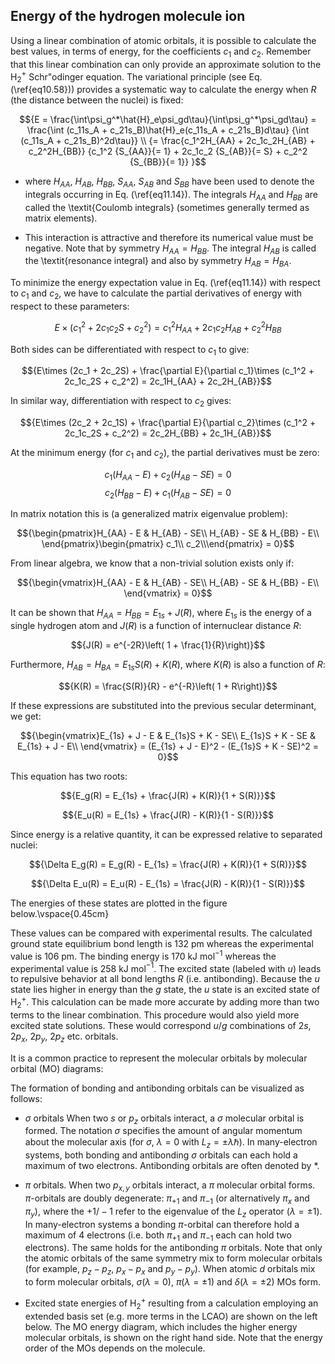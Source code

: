 ## Energy of the hydrogen molecule ion


Using a linear combination of atomic orbitals, it is possible to calculate the best values, in terms of energy, for the coefficients $c_1$ and $c_2$. Remember that this linear combination can only provide an approximate solution to the H$_2^+$ Schr\"odinger equation. The variational principle (see Eq. (\ref{eq10.58})) provides a systematic way to calculate the energy when $R$ (the distance between the nuclei) is fixed:

$${E = \frac{\int\psi_g^*\hat{H}_e\psi_gd\tau}{\int\psi_g^*\psi_gd\tau} = 
\frac{\int (c_11s_A + c_21s_B)\hat{H}_e(c_11s_A + c_21s_B)d\tau}
{\int (c_11s_A + c_21s_B)^2d\tau}} \\ {= \frac{c_1^2H_{AA} + 2c_1c_2H_{AB} + c_2^2H_{BB}}
{c_1^2 {S_{AA}}{= 1} + 2c_1c_2 {S_{AB}}{= S} + c_2^2 {S_{BB}}{= 1}}
}$$


- where $H_{AA}$, $H_{AB}$, $H_{BB}$, $S_{AA}$, $S_{AB}$ and $S_{BB}$ have been 
used to denote the integrals occurring in Eq. (\ref{eq11.14}). The integrals $H_{AA}$
and $H_{BB}$ are called the \textit{Coulomb integrals} (sometimes generally termed as matrix elements). 

- This interaction is attractive and therefore its numerical value must be negative. Note that by symmetry 
$H_{AA} = H_{BB}$. The integral $H_{AB}$ is called the \textit{resonance integral}
and also by symmetry $H_{AB} = H_{BA}$.


To minimize the energy expectation value in Eq. (\ref{eq11.14}) with respect to $c_1$ and $c_2$, we have to calculate the partial derivatives of energy with respect to these parameters:


$${E\times (c_1^2 + 2c_1c_2S + c_2^2) = c_1^2H_{AA} + 2c_1c_2H_{AB} + c_2^2H_{BB}}$$

Both sides can be differentiated with respect to $c_1$ to give:

$${E\times (2c_1 + 2c_2S) + \frac{\partial E}{\partial c_1}\times (c_1^2 + 2c_1c_2S + c_2^2) = 2c_1H_{AA} + 2c_2H_{AB}}$$

In similar way, differentiation with respect to $c_2$ gives:

$${E\times (2c_2 + 2c_1S) + \frac{\partial E}{\partial c_2}\times (c_1^2 + 2c_1c_2S + c_2^2) = 2c_2H_{BB} + 2c_1H_{AB}}$$

At the minimum energy (for $c_1$ and $c_2$), the partial derivatives must be zero:

$${c_1(H_{AA} - E) + c_2(H_{AB} - SE) = 0}$$
$${c_2(H_{BB} - E) + c_1(H_{AB} - SE) = 0}$$

In matrix notation this is (a generalized matrix eigenvalue problem):

$${\begin{pmatrix}H_{AA} - E & H_{AB} - SE\\
H_{AB} - SE & H_{BB} - E\\
\end{pmatrix}\begin{pmatrix} c_1\\ c_2\\\end{pmatrix} = 0}$$

From linear algebra, we know that a non-trivial solution exists only if:

$${\begin{vmatrix}H_{AA} - E & H_{AB} - SE\\
H_{AB} - SE & H_{BB} - E\\
\end{vmatrix} = 0}$$



It can be shown that $H_{AA} = H_{BB} = E_{1s} + J(R)$, where $E_{1s}$ is the energy
of a single hydrogen atom and $J(R)$ is a function of internuclear distance $R$:

$${J(R) = e^{-2R}\left( 1 + \frac{1}{R}\right)}$$

Furthermore, $H_{AB} = H_{BA} = E_{1s}S(R) + K(R)$, where $K(R)$ is also a function of $R$:

$${K(R) = \frac{S(R)}{R} - e^{-R}\left( 1 + R\right)}$$

If these expressions are substituted into the previous secular determinant, we get:

$${\begin{vmatrix}E_{1s} + J - E & E_{1s}S + K - SE\\
E_{1s}S + K - SE & E_{1s} + J - E\\
\end{vmatrix} = (E_{1s} + J - E)^2 - (E_{1s}S + K - SE)^2 = 0}$$

This equation has two roots:

$${E_g(R) = E_{1s} + \frac{J(R) + K(R)}{1 + S(R)}}$$

$${E_u(R) = E_{1s} + \frac{J(R) - K(R)}{1 - S(R)}}$$


Since energy is a relative quantity, it can be expressed relative to separated
nuclei:

$${\Delta E_g(R) = E_g(R) - E_{1s} = \frac{J(R) + K(R)}{1 + S(R)}}$$

$${\Delta E_u(R) = E_u(R) - E_{1s} = \frac{J(R) - K(R)}{1 - S(R)}}$$

The energies of these states are plotted in the figure below.\vspace{0.45cm}


These values can be compared with experimental results. The calculated 
ground state equilibrium bond length is 132 pm whereas the experimental value is 106 pm. The
binding energy is 170 kJ mol$^{-1}$ whereas the experimental value is 258 kJ 
mol$^{-1}$. The excited state (labeled with $u$) leads to repulsive behavior at
all bond lengths $R$ (i.e. antibonding). Because the $u$ state lies higher
in energy than the $g$ state, the $u$ state is an excited state of H$_2^+$.
This calculation can be made more accurate by adding more than two terms to
the linear combination. This procedure would also yield more excited state 
solutions. These would correspond $u$/$g$ combinations of $2s$, $2p_x$,
$2p_y$, $2p_z$ etc. orbitals.


It is a common practice to represent the molecular orbitals by molecular 
orbital (MO) diagrams:


The formation of bonding and antibonding orbitals can be visualized as follows:


- $\sigma$ orbitals When two $s$ or $p_z$ orbitals interact,
a $\sigma$ molecular orbital is formed. The notation $\sigma$ specifies
the amount of angular momentum about the molecular axis (for $\sigma$, $\lambda = 0$ with $L_z = \pm\lambda\hbar$). In many-electron systems, both bonding and antibonding $\sigma$  orbitals can each hold a maximum of two electrons. Antibonding orbitals are often  denoted by *.


- $\pi$ orbitals. When two $p_{x,y}$ orbitals interact, a $\pi$ molecular orbital forms. $\pi$-orbitals are doubly degenerate: $\pi_{+1}$ and $\pi_{-1}$ (or alternatively $\pi_x$ and $\pi_y$), where the $+1/-1$ refer to the eigenvalue of the $L_z$ operator ($\lambda = \pm1$). In many-electron systems a bonding $\pi$-orbital can therefore hold a maximum of 4 electrons (i.e. both $\pi_{+1}$ and $\pi_{-1}$ each can hold two electrons). The same holds for the antibonding $\pi$ orbitals. Note that only the atomic orbitals of the same symmetry mix to form molecular orbitals (for example, $p_z - p_z$, $p_x -  p_x$ and $p_y - p_y$). When atomic $d$ orbitals mix to form molecular orbitals, $\sigma (\lambda = 0)$, $\pi (\lambda = \pm 1)$ and $\delta (\lambda = \pm 2)$ MOs form. 


- Excited state energies of H$_2^+$ resulting from a calculation employing an extended basis set (e.g. more terms in the LCAO) are shown on the left below. The MO energy diagram, which includes the higher energy molecular orbitals, is shown on the right hand side. Note that the energy order of the MOs depends on the molecule.

